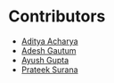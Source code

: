 # Contributors
- [Aditya Acharya](https://github.com/Aditya061997)
- [Adesh Gautum](https://github.com/adesgautum)
- [Ayush Gupta](https://github.com/gupta-ji6)
- [Prateek Surana](https://github.com/prateek3255)

